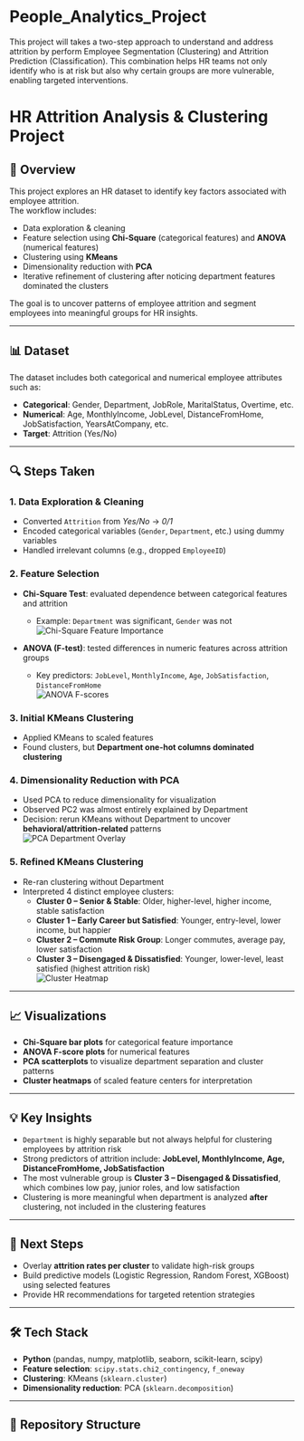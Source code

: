 # People_Analytics_Project
This project will takes a two-step approach to understand and address attrition by perform Employee Segmentation (Clustering) and Attrition Prediction (Classification). This combination helps HR teams not only identify who is at risk but also why certain groups are more vulnerable, enabling targeted interventions.

# HR Attrition Analysis & Clustering Project

## 📌 Overview
This project explores an HR dataset to identify key factors associated with employee attrition.  
The workflow includes:
- Data exploration & cleaning
- Feature selection using **Chi-Square** (categorical features) and **ANOVA** (numerical features)
- Clustering using **KMeans**
- Dimensionality reduction with **PCA**
- Iterative refinement of clustering after noticing department features dominated the clusters

The goal is to uncover patterns of employee attrition and segment employees into meaningful groups for HR insights.

---

## 📊 Dataset
The dataset includes both categorical and numerical employee attributes such as:
- **Categorical**: Gender, Department, JobRole, MaritalStatus, Overtime, etc.
- **Numerical**: Age, MonthlyIncome, JobLevel, DistanceFromHome, JobSatisfaction, YearsAtCompany, etc.
- **Target**: Attrition (Yes/No)

---

## 🔍 Steps Taken

### 1. Data Exploration & Cleaning
- Converted `Attrition` from *Yes/No* → *0/1*
- Encoded categorical variables (`Gender`, `Department`, etc.) using dummy variables
- Handled irrelevant columns (e.g., dropped `EmployeeID`)

### 2. Feature Selection
- **Chi-Square Test**: evaluated dependence between categorical features and attrition  
  - Example: `Department` was significant, `Gender` was not  
  ![Chi-Square Feature Importance](outputs/chi_square.png)

- **ANOVA (F-test)**: tested differences in numeric features across attrition groups  
  - Key predictors: `JobLevel`, `MonthlyIncome`, `Age`, `JobSatisfaction`, `DistanceFromHome`  
  ![ANOVA F-scores]([anova.png])

### 3. Initial KMeans Clustering
- Applied KMeans to scaled features
- Found clusters, but **Department one-hot columns dominated clustering**

### 4. Dimensionality Reduction with PCA
- Used PCA to reduce dimensionality for visualization
- Observed PC2 was almost entirely explained by Department
- Decision: rerun KMeans without Department to uncover **behavioral/attrition-related** patterns  
  ![PCA Department Overlay](outputs/pca_department.png)

### 5. Refined KMeans Clustering
- Re-ran clustering without Department
- Interpreted 4 distinct employee clusters:
  - **Cluster 0 – Senior & Stable**: Older, higher-level, higher income, stable satisfaction  
  - **Cluster 1 – Early Career but Satisfied**: Younger, entry-level, lower income, but happier  
  - **Cluster 2 – Commute Risk Group**: Longer commutes, average pay, lower satisfaction  
  - **Cluster 3 – Disengaged & Dissatisfied**: Younger, lower-level, least satisfied (highest attrition risk)  
  ![Cluster Heatmap](outputs/cluster_heatmap.png)

---

## 📈 Visualizations
- **Chi-Square bar plots** for categorical feature importance  
- **ANOVA F-score plots** for numerical features  
- **PCA scatterplots** to visualize department separation and cluster patterns  
- **Cluster heatmaps** of scaled feature centers for interpretation  

---

## 💡 Key Insights
- `Department` is highly separable but not always helpful for clustering employees by attrition risk  
- Strong predictors of attrition include: **JobLevel, MonthlyIncome, Age, DistanceFromHome, JobSatisfaction**  
- The most vulnerable group is **Cluster 3 – Disengaged & Dissatisfied**, which combines low pay, junior roles, and low satisfaction  
- Clustering is more meaningful when department is analyzed **after** clustering, not included in the clustering features

---

## 🚀 Next Steps
- Overlay **attrition rates per cluster** to validate high-risk groups  
- Build predictive models (Logistic Regression, Random Forest, XGBoost) using selected features  
- Provide HR recommendations for targeted retention strategies  

---

## 🛠️ Tech Stack
- **Python** (pandas, numpy, matplotlib, seaborn, scikit-learn, scipy)
- **Feature selection**: `scipy.stats.chi2_contingency`, `f_oneway`
- **Clustering**: KMeans (`sklearn.cluster`)
- **Dimensionality reduction**: PCA (`sklearn.decomposition`)

---

## 📂 Repository Structure
